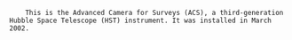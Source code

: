 
    	This is the Advanced Camera for Surveys (ACS), a third-generation Hubble Space Telescope (HST) instrument. It was installed in March 2002.
    